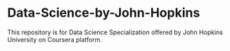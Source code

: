 # Data-Science-by-John-Hopkins

This repository is for Data Science Specialization offered by John Hopkins University on Coursera platform.

